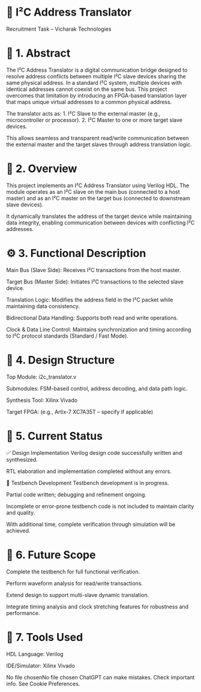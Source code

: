 # 🧩 I²C Address Translator
Recruitment Task – Vicharak Technologies

# 🧾 1. Abstract
The I²C Address Translator is a digital communication bridge designed to resolve address conflicts between multiple I²C slave devices sharing the same physical address.
In a standard I²C system, multiple devices with identical addresses cannot coexist on the same bus.
This project overcomes that limitation by introducing an FPGA-based translation layer that maps unique virtual addresses to a common physical address.

The translator acts as:
      1. I²C Slave to the external master (e.g., microcontroller or processor).
      2. I²C Master to one or more target slave devices.

This allows seamless and transparent read/write communication between the external master and the target slaves through address translation logic.

# 🧩 2. Overview
This project implements an I²C Address Translator using Verilog HDL.
The module operates as an I²C slave on the main bus (connected to a host master) and as an I²C master on the target bus (connected to downstream slave devices).

It dynamically translates the address of the target device while maintaining data integrity, enabling communication between devices with conflicting I²C addresses.

# ⚙️ 3. Functional Description
Main Bus (Slave Side): Receives I²C transactions from the host master.

Target Bus (Master Side): Initiates I²C transactions to the selected slave device.

Translation Logic: Modifies the address field in the I²C packet while maintaining data consistency.

Bidirectional Data Handling: Supports both read and write operations.

Clock & Data Line Control: Maintains synchronization and timing according to I²C protocol standards (Standard / Fast Mode).

# 🧱 4. Design Structure
Top Module: i2c_translator.v

Submodules: FSM-based control, address decoding, and data path logic.

Synthesis Tool: Xilinx Vivado

Target FPGA: (e.g., Artix-7 XC7A35T – specify if applicable)

# 🧩 5. Current Status
✅ Design Implementation
Verilog design code successfully written and synthesized.

RTL elaboration and implementation completed without any errors.

🧪 Testbench Development
Testbench development is in progress.

Partial code written; debugging and refinement ongoing.

Incomplete or error-prone testbench code is not included to maintain clarity and quality.

With additional time, complete verification through simulation will be achieved.

# 🔮 6. Future Scope
Complete the testbench for full functional verification.

Perform waveform analysis for read/write transactions.

Extend design to support multi-slave dynamic translation.

Integrate timing analysis and clock stretching features for robustness and performance.

# 🧰 7. Tools Used
HDL Language: Verilog

IDE/Simulator: Xilinx Vivado





No file chosenNo file chosen
ChatGPT can make mistakes. Check important info. See Cookie Preferences.
